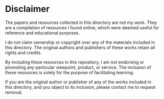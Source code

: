 # Disclaimer
The papers and resources collected in this directory are not my work. They are a compilation of resources I found online, which were deemed useful for reference and educational purposes.

I do not claim ownership or copyright over any of the materials included in this directory. The original authors and publishers of these works retain all rights and credits.

By including these resources in this repository, I am not endorsing or promoting any particular viewpoint, product, or service. The inclusion of these resources is solely for the purpose of facilitating learning.

If you are the original author or publisher of any of the works included in this directory, and you object to its inclusion, please contact me to request removal.
